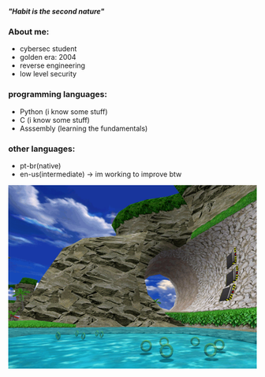 ***"Habit is the second nature"***

### About me:
- cybersec student 
- golden era: 2004
- reverse engineering
- low level security

### programming languages:
- Python (i know some stuff)
- C (i know some stuff)
- Asssembly (learning the fundamentals)

### other languages:
- pt-br(native)
- en-us(intermediate) -> im working to improve btw

![dnb](sonic_adventure.gif)



